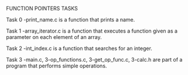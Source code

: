 FUNCTION POINTERS TASKS

Task 0
-print_name.c is a function that prints a name.

Task 1
-array_iterator.c is a function that executes a function given as a parameter on each element of an array.

Task 2
-int_index.c is a function that searches for an integer.

Task 3
-main.c, 3-op_functions.c, 3-get_op_func.c, 3-calc.h are part of a program that performs simple operations.
